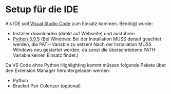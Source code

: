 # Setup für die IDE

Als IDE soll [Visual Studio Code](https://code.visualstudio.com/) zum Einsatz kommen. Benötigt wurde:

* Installer downloaden (direkt auf Webseite) und ausführen
* [Python 3.9.5](https://www.python.org/downloads/) (Bei Windows: Bei der Installation MUSS darauf geachtet werden, die PATH Variable zu setzen! Nach der Installation MUSS Windows neu gestartet werden, da sonst die überschriebene PATH Variable keinen Einsatz findet.)

Da VS Code ohne Python Highlighting kommt müssen folgende Pakete über den Extension Manager heruntergeladen werden:

* Python
* Bracket Pair Colorizer (optional)

